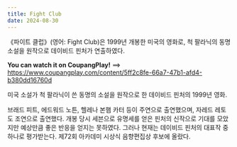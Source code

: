```yaml
---
title: Fight Club
date: 2024-08-30
---
```


《파이트 클럽》(영어: Fight Club)은 1999년 개봉한 미국의 영화로, 척 팔라닉의 동명 소설을 원작으로 데이비드 핀처가 연출하였다.
<!--more-->
**You can watch it on CoupangPlay!** ==> https://www.coupangplay.com/content/5ff2c8fe-66a7-47b1-afd4-b380dd16760d

미국 소설가 척 팔라닉이 쓴 동명의 소설을 원작으로 한 데이비드 핀처의 1999년 영화.

브래드 피트, 에드워드 노튼, 헬레나 본햄 카터 등이 주연으로 출연했으며, 자레드 레토도 조연으로 출연했다. 개봉 당시 세븐으로 유명세를 얻은 핀처의 신작으로 기대를 모았지만 예상만큼 좋은 반응을 얻지는 못하였다. 그러나 현재는 데이비드 핀처의 대표작 중 하나로 평가받는다. 제72회 아카데미 시상식 음향편집상 후보에 올랐다.